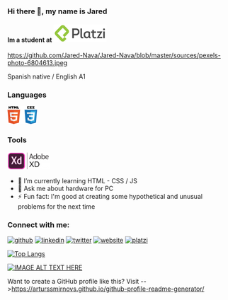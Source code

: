 ### Hi there 👋, my name is Jared
#### Im a student at <img src='https://github.com/Jared-Nava/Jared-Nava/blob/master/sources/platzi%20icon.png' alt='Platzi' height='40'>

https://github.com/Jared-Nava/Jared-Nava/blob/master/sources/pexels-photo-6804613.jpeg

Spanish native / English A1

### Languages
<img src='https://github.com/Jared-Nava/Jared-Nava/blob/master/sources/html%20css3%20icon.png' alt='HTML5 - CSS3' height='40'>

### Tools
<img src='https://github.com/Jared-Nava/Jared-Nava/blob/master/sources/XD%20icon.png' alt='Adobe XD' height='40'>


- 🌱 I’m currently learning HTML - CSS / JS 
- 💬 Ask me about hardware for PC 
- ⚡ Fun fact: I'm good at creating some hypothetical and unusual problems for the next time 

### Connect with me:
[<img src='https://cdn.jsdelivr.net/npm/simple-icons@3.0.1/icons/github.svg' alt='github' height='40'>](https://github.com/Jared-Nava)  [<img src='https://cdn.jsdelivr.net/npm/simple-icons@3.0.1/icons/linkedin.svg' alt='linkedin' height='40'>](https://www.linkedin.com/in/jarednava/)  [<img src='https://cdn.jsdelivr.net/npm/simple-icons@3.0.1/icons/twitter.svg' alt='twitter' height='40'>](https://twitter.com/@yare_liddell)  [<img src='https://cdn.jsdelivr.net/npm/simple-icons@3.0.1/icons/icloud.svg' alt='website' height='40'>](https://jarednava.dev)  [<img src='https://cdn.jsdelivr.net/npm/simple-icons@3.0.1/icons/platzi.svg' alt='platzi' height='40'>](https://platzi.com/@Jared.Nava/)  

[![Top Langs](https://github-readme-stats.vercel.app/api/top-langs/?username=Jared-Nava)](https://github.com/anuraghazra/github-readme-stats)

<a href="http://www.youtube.com/watch?feature=player_embedded&v=ulQikuTZ4zI
" target="_blank"><img src="http://img.youtube.com/vi/ulQikuTZ4zI/0.jpg" 
alt="IMAGE ALT TEXT HERE" width="350" height= 225/></a>

Want to create a GitHub profile like this?
Visit -->https://arturssmirnovs.github.io/github-profile-readme-generator/

<!--
**jared-nava-jared-nava** is a ✨ _special_ ✨ repository because its `README.md` (this file) appears on your GitHub profile.
Here are some ideas to get you started:
- 🔭 I’m currently working on ...
- 🌱 I’m currently learning ...
- 👯 I’m looking to collaborate on ...
- 🤔 I’m looking for help with ...
- 💬 Ask me about ...
- 📫 How to reach me: ...
- 😄 Pronouns: ...
- ⚡ Fun fact: ...
-->
